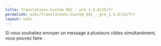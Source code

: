 ```yaml
---
title: Translations:Custom OSC - pre 1.5.0/15/fr
permalink: wiki/Translations:Custom_OSC_-_pre_1.5.0/15/fr/
layout: wiki
---
```


Si vous souhaitez envoyer un message à plusieurs cibles simultanément,
vous pouvez faire :
